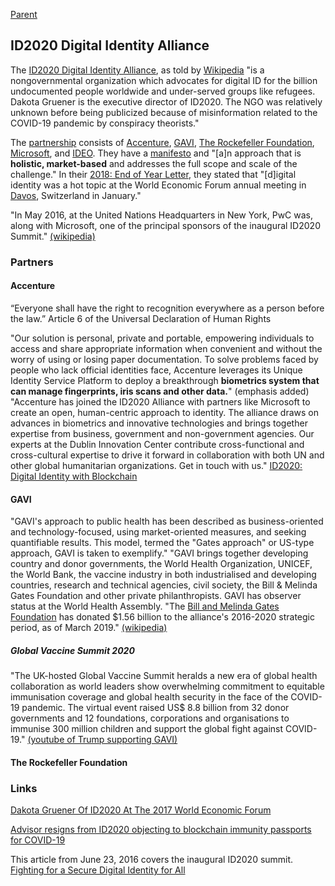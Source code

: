 [Parent](#pages/blog/cv19/index)

## ID2020 Digital Identity Alliance

The [ID2020 Digital Identity Alliance](https://id2020.org/), as told by [Wikipedia](https://en.wikipedia.org/wiki/ID2020) "is a nongovernmental organization 
which advocates for digital ID for the billion undocumented people worldwide 
and under-served groups like refugees. Dakota Gruener is the executive director 
of ID2020. The NGO was relatively unknown before being publicized because of 
misinformation related to the COVID-19 pandemic by conspiracy theorists."

The [partnership](https://id2020.org/alliance) consists of 
[Accenture](https://en.wikipedia.org/wiki/Accenture), 
[GAVI](https://en.wikipedia.org/wiki/GAVI), 
[The Rockefeller Foundation](https://en.wikipedia.org/wiki/Rockefeller_Foundation), 
[Microsoft](https://en.wikipedia.org/wiki/Microsoft), 
and [IDEO](https://en.wikipedia.org/wiki/IDEO). They 
have a [manifesto](https://id2020.org/manifesto) and "[a]n approach that is 
**holistic, market-based** and addresses the full scope and scale of the 
challenge."
In their [2018: End of Year Letter](https://medium.com/id2020/2018-end-of-year-letter-b740a83e9df3),
they stated that "[d]igital identity was a hot topic at the 
World Economic Forum
annual meeting in [Davos](https://en.wikipedia.org/wiki/Davos), Switzerland 
in January."

"In May 2016, at the United Nations Headquarters in New York, PwC was, along 
with Microsoft, one of the principal sponsors of the inaugural ID2020 Summit."
[(wikipedia)](https://en.wikipedia.org/wiki/PricewaterhouseCoopers#ID2020)



### Partners

#### Accenture

“Everyone shall have the right to recognition everywhere as a person before 
the law.” Article 6 of the Universal Declaration of Human Rights

"Our solution is personal, private and portable, empowering individuals to 
access and share appropriate information when convenient and without the worry 
of using or losing paper documentation. To solve problems faced by people who 
lack official identities face, Accenture leverages its Unique Identity Service 
Platform to deploy a breakthrough **biometrics system that can manage 
fingerprints, iris scans and other data.**" (emphasis added)
"Accenture has joined the ID2020 Alliance with partners like Microsoft to 
create an open, human-centric approach to identity. The alliance draws on 
advances in biometrics and innovative technologies and brings together 
expertise from business, government and non-government agencies. Our experts 
at the Dublin Innovation Center contribute cross-functional and cross-cultural 
expertise to drive it forward in collaboration with both UN and other global 
humanitarian organizations. Get in touch with us."
[ID2020: Digital Identity with Blockchain](https://www.accenture.com/us-en/insight-blockchain-id2020) 

#### GAVI

"GAVI's approach to public health has been described as business-oriented and 
technology-focused, using market-oriented measures, and seeking quantifiable 
results. This model, termed the "Gates approach" or US-type approach, GAVI is 
taken to exemplify." 
"GAVI brings together developing country and donor governments, the 
World Health Organization, UNICEF, the World Bank, the vaccine industry in 
both industrialised and developing countries, research and technical 
agencies, civil society, the Bill & Melinda Gates Foundation and other 
private philanthropists. GAVI has observer status at the World Health Assembly.
"The [Bill and Melinda Gates Foundation](https://en.wikipedia.org/wiki/Bill_%26_Melinda_Gates_Foundation)
has donated $1.56 billion to the 
alliance's 2016-2020 strategic period, as of March 2019."
[(wikipedia)](https://en.wikipedia.org/wiki/GAVI) 

##### Global Vaccine Summit 2020

"The UK-hosted Global Vaccine Summit heralds a new era of global health 
collaboration as world leaders show overwhelming commitment to equitable 
immunisation coverage and global health security in the face of the COVID-19 
pandemic. The virtual event raised US$ 8.8 billion from 32 donor governments 
and 12 foundations, corporations and organisations to immunise 300 million 
children and support the global fight against 
COVID-19." 
[(youtube of Trump supporting GAVI)](https://www.youtube.com/watch?v=_pV1U9s3vJ0)

#### The Rockefeller Foundation



### Links

[Dakota Gruener Of ID2020 At The 2017 World Economic Forum](https://www.salesforce.com/video/449313/)


[Advisor resigns from ID2020 objecting to blockchain immunity passports for COVID-19](https://ledgerinsights.com/id2020-resignation-blockchain-covid-19-immunity-passports/)

This article from June 23, 2016 covers the inaugural ID2020 summit.
[Fighting for a Secure Digital Identity for All](https://redmondmag.com/articles/2016/07/01/common-cause.aspx)

